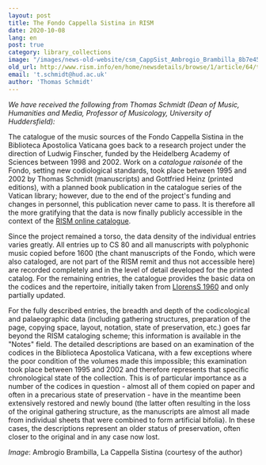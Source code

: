 ```yaml
---
layout: post
title: The Fondo Cappella Sistina in RISM
date: 2020-10-08
lang: en
post: true
category: library_collections
image: "/images/news-old-website/csm_CappSist_Ambrogio_Brambilla_8b7e459d78.jpg"
old_url: http://www.rism.info/en/home/newsdetails/browse/1/article/64/the-fondo-cappella-sistina-in-rism.html
email: 't.schmidt@hud.ac.uk'
author: 'Thomas Schmidt'
---
```


_We have received the following from Thomas Schmidt (Dean of Music, Humanities and Media, Professor of Musicology, University of Huddersfield):_   
  
The catalogue of the music sources of the Fondo Cappella Sistina in the Biblioteca Apostolica Vaticana goes back to a research project under the direction of Ludwig Finscher, funded by the Heidelberg Academy of Sciences between 1998 and 2002. Work on a _catalogue raisonée_ of the Fondo, setting new codiological standards, took place between 1995 and 2002 by Thomas Schmidt (manuscripts) and Gottfried Heinz (printed editions), with a planned book publication in the catalogue series of the Vatican library; however, due to the end of the project's funding and changes in personnel, this publication never came to pass. It is therefore all the more gratifying that the data is now finally publicly accessible in the context of the [RISM online catalogue](https://opac.rism.info/search?View=rism&siglum=V-CVbav).   
  
Since the project remained a torso, the data density of the individual entries varies greatly. All entries up to CS 80 and all manuscripts with polyphonic music copied before 1600 (the chant manuscripts of the Fondo, which were also cataloged, are not part of the RISM remit and thus not accessible here) are recorded completely and in the level of detail developed for the printed catalog. For the remaining entries, the catalogue provides the basic data on the codices and the repertoire, initially taken from [LlorensS 1960](https://opac.rism.info/search?View=rism&q=lit144) and only partially updated.   
  
For the fully described entries, the breadth and depth of the codicological and palaeographic data (including gathering structures, preparation of the page, copying space, layout, notation, state of preservation, etc.) goes far beyond the RISM cataloging scheme; this information is available in the "Notes" field. The detailed descriptions are based on an examination of the codices in the Biblioteca Apostolica Vaticana, with a few exceptions where the poor condition of the volumes made this impossible; this examination took place between 1995 and 2002 and therefore represents that specific chronological state of the collection. This is of particular importance as a number of the codices in question - almost all of them copied on paper and often in a precarious state of preservation - have in the meantime been extensively restored and newly bound (the latter often resulting in the loss of the original gathering structure, as the manuscripts are almost all made from individual sheets that were combined to form artificial bifolia). In these cases, the descriptions represent an older status of preservation, often closer to the original and in any case now lost.  
  
  
_Image_: Ambrogio Brambilla, La Cappella Sistina (courtesy of the author)

&nbsp;

